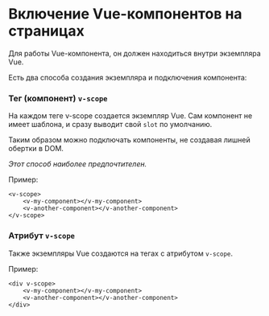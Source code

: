 # Включение Vue-компонентов на страницах

Для работы Vue-компонента, он должен находиться внутри экземпляра Vue.

Есть два способа создания экземпляра и подключения компонента:

### Тег (компонент) `v-scope`

На каждом теге v-scope создается экземпляр Vue. Сам компонент не имеет шаблона, и сразу выводит свой `slot` по умолчанию.

Таким образом можно подключать компоненты, не создавая лишней обертки в DOM.

*Этот способ наиболее предпочтителен.*

Пример:

```
<v-scope>
	<v-my-component></v-my-component>
	<v-another-component></v-another-component>
</v-scope>
```

### Атрибут `v-scope`

Также экземпляры Vue создаются на тегах с атрибутом `v-scope`.

Пример:

```
<div v-scope>
	<v-my-component></v-my-component>
	<v-another-component></v-another-component>
</div>
```
